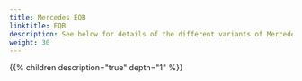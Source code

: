 ```yaml
---
title: Mercedes EQB
linktitle: EQB
description: See below for details of the different variants of Mercedes EQB
weight: 30
---
```

{{% children description="true" depth="1" %}}
